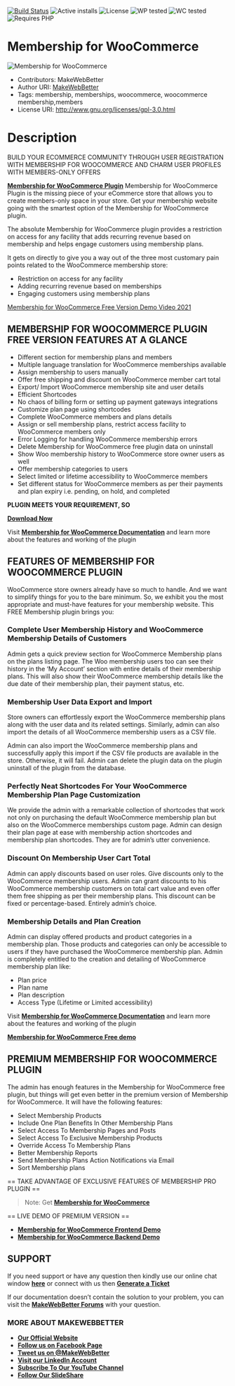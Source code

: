[![Build Status](https://img.shields.io/travis/twbs/bootstrap/v4-dev.svg)](https://travis-ci.org/twbs/bootstrap) ![Active installs](https://img.shields.io/badge/Active-20%2B-brightgreen) ![License](https://img.shields.io/badge/License-GPLv3%20or%20later-yellowgreen) ![WP tested](https://img.shields.io/badge/WP%20tested-5.8-brightgreen) ![WC tested](https://img.shields.io/badge/WC%20tested-5.6-brightgreen) ![Requires PHP](https://img.shields.io/badge/Requires%20PHP-7.3.5-blue)
# Membership for WooCommerce
![Membership   for WooCommerce](https://ps.w.org/membership-for-woocommerce/assets/banner-772x250.png?rev=2494227)
* Contributors: MakeWebBetter
* Author URI: [MakeWebBetter](https://makewebbetter.com/?utm_source=github&utm_medium=github&utm_campaign=membership)
* Tags: membership, memberships, woocommerce, woocommerce membership,members
*  License URI: http://www.gnu.org/licenses/gpl-3.0.html

# Description
BUILD YOUR ECOMMERCE COMMUNITY THROUGH USER REGISTRATION WITH MEMBERSHIP FOR WOOCOMMERCE AND CHARM USER PROFILES WITH MEMBERS-ONLY OFFERS


[**Membership for WooCommerce Plugin**](https://wordpress.org/plugins/membership-for-woocommerce/) Membership for WooCommerce Plugin is the missing piece of your eCommerce store that allows you to create members-only space in your store. Get your membership website going with the smartest option of the Membership for WooCommerce plugin. 

The absolute Membership for WooCommerce plugin provides a restriction on access for any facility that adds recurring revenue based on membership and helps engage customers using membership plans.

It gets on directly to give you a way out of the three most customary pain points related to the WooCommerce membership store:

 * Restriction on access for any facility
 * Adding recurring revenue based on memberships
 * Engaging customers using membership plans 


[Membership for WooCommerce Free Version Demo Video 2021](https://www.youtube.com/watch?v=Yf0pa_Fgn5s&w=560&h=315&rel=0)

## MEMBERSHIP FOR WOOCOMMERCE PLUGIN FREE VERSION FEATURES AT A GLANCE 

* Different section for membership plans and members
* Multiple language translation for WooCommerce memberships available
* Assign membership to users manually 
* Offer free shipping and discount on WooCommerce member cart total
* Export/ Import WooCommerce membership site and user details
* Efficient Shortcodes
* No chaos of billing form or setting up payment gateways integrations 
* Customize plan page using shortcodes
* Complete WooCommerce members and plans details 
* Assign or sell membership plans, restrict access facility to WooCommerce members only
* Error Logging for handling WooCommerce membership errors
* Delete Membership for WooCommerce free plugin data on uninstall
* Show Woo membership history to WooCommerce store owner users as well
* Offer membership categories to users 
* Select limited or lifetime accessibility to WooCommerce members
* Set different status for WooCommerce members as per their payments and plan expiry i.e. pending, on hold, and completed


**PLUGIN MEETS YOUR REQUIREMENT, SO**

[**Download Now**](https://downloads.wordpress.org/plugin/membership-for-woocommerce.zip)

Visit [**Membership for WooCommerce Documentation**](https://docs.makewebbetter.com/membership-for-woocommerce//?utm_source=MWB-membership-github&utm_medium=MWB-github-Page&utm_campaign=MWB-doc) and learn more about the features and working of the plugin


## FEATURES OF MEMBERSHIP FOR WOOCOMMERCE PLUGIN

WooCommerce store owners already have so much to handle. And we want to simplify things for you to the bare minimum. So, we exhibit you the most appropriate and must-have features for your membership website. This FREE Membership plugin brings you:

### Complete User Membership History and WooCommerce Membership Details of Customers

Admin gets a quick preview section for WooCommerce Membership plans on the plans listing page. The Woo membership users too can see their history in the ‘My Account’ section with entire details of their membership plans. This will also show their WooCommerce membership details like the due date of their membership plan, their payment status, etc.


### Membership User Data Export and Import

Store owners can effortlessly export the WooCommerce membership plans along with the user data and its related settings. Similarly, admin can also import the details of all WooCommerce membership users as a CSV file. 

Admin can also import the WooCommerce membership plans and successfully apply this import if the CSV file products are available in the store. Otherwise, it will fail. Admin can delete the plugin data on the plugin uninstall of the plugin from the database. 

### Perfectly Neat Shortcodes For Your WooCommerce Membership Plan Page Customization

We provide the admin with a remarkable collection of shortcodes that work not only on purchasing the default WooCommerce membership plan but also on the WooCommerce memberships custom page. Admin can design their plan page at ease with membership action shortcodes and membership plan shortcodes. They are for admin’s utter convenience.


### Discount On Membership User Cart Total

Admin can apply discounts based on user roles. Give discounts only to the WooCommerce membership users. Admin can grant discounts to his WooCommerce membership customers on total cart value and even offer them free shipping as per their membership plans. This discount can be fixed or percentage-based. Entirely admin’s choice. 


### Membership Details and Plan Creation

Admin can display offered products and product categories in a membership plan. Those products and categories can only be accessible to users if they have purchased the WooCommerce membership plan. Admin is completely entitled to the creation and detailing of WooCommerce membership plan like:

* Plan price
* Plan name
* Plan description
* Access Type (Lifetime or Limited accessibility) 

Visit [**Membership for WooCommerce Documentation**](https://docs.makewebbetter.com/membership-for-woocommerce//?utm_source=MWB-membership-github&utm_medium=MWB-github-Page&utm_campaign=MWB-doc) and learn more about the features and working of the plugin

[**Membership for WooCommerce Free demo**](https://demo.makewebbetter.com/membership-for-woocommerce/?utm_source=MWB-membership-github&utm_medium=MWB-github-Page&utm_campaign=MWB-free_demo)



## PREMIUM MEMBERSHIP FOR WOOCOMMERCE PLUGIN

The admin has enough features in the  Membership for WooCommerce free plugin, but things will get even better in the premium version of  Membership for WooCommerce. It will have the following features: 

* Select Membership Products 
* Include One Plan Benefits In Other Membership Plans
* Select Access To Membership Pages and Posts 
* Select Access To Exclusive Membership Products 
* Override Access To Membership Plans
* Better Membership Reports
* Send Membership Plans Action Notifications via Email  
* Sort Membership plans 

== TAKE ADVANTAGE OF EXCLUSIVE FEATURES OF MEMBERSHIP PRO PLUGIN ==

> Note:  Get [**Membership for WooCommerce**](https://makewebbetter.com/product/membership-for-woocommerce-pro/?utm_source=MWB-membership-git&utm_medium=MWB-git-Page&utm_campaign=MWB-membership-pro)


== LIVE DEMO OF PREMIUM VERSION ==

* [**Membership for WooCommerce Frontend Demo**](https://demo.makewebbetter.com/membership-for-woocommerce-pro/?utm_source=MWB-membership-git&utm_medium=MWB-git-Page&utm_campaign=frontend)
* [**Membership for WooCommerce Backend Demo**](https://demo.makewebbetter.com/membership-for-woocommerce-pro/request-for-personal-demo/?utm_source=MWB-membership-git&utm_medium=MWB-git-Page&utm_campaign=backend)




## SUPPORT
If you need support or have any question then kindly use our online chat window [**here**](https://makewebbetter.com/?utm_source=MWB-membership-github&utm_medium=MWB-github-Page&utm_campaign=MWB-support) or  connect with us then [**Generate a Ticket**](https://makewebbetter.com/submit-query/?utm_source=MWB-membership-github&utm_medium=MWB-github-Page&utm_campaign=MWB-support)

If our documentation doesn’t contain the solution to your problem, you can visit the [**MakeWebBetter Forums**](https://forums.makewebbetter.com/?utm_source=MWB-membership-git&utm_medium=MWB-git-page&utm_campaign=MWB-membership-git) with your question.


### **MORE ABOUT MAKEWEBBETTER**

- [**Our Official Website**](https://makewebbetter.com/?utm_source=github&utm_medium=github&utm_campaign=membership)
- [**Follow us on Facebook Page**](https://www.facebook.com/makewebbetter)
- [**Tweet us on @MakeWebBetter**](https://twitter.com/makewebbetter)
- [**Visit our LinkedIn Account**](https://www.linkedin.com/company/makewebbetter)
- [**Subscribe To Our YouTube Channel**](https://www.youtube.com/channel/UC7nYNf0JETOwW3GOD_EW2Ag)
- [**Follow Our SlideShare**](https://www.slideshare.net/MakeWebBetter)










